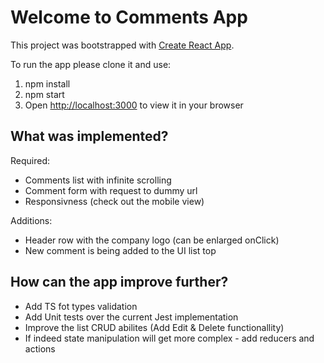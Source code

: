# Welcome to Comments App

This project was bootstrapped with [Create React App](https://github.com/facebook/create-react-app).

To run the app please clone it and use:
1. npm install
2. npm start
3. Open [http://localhost:3000](http://localhost:3000) to view it in your browser

## What was implemented?

Required:
- Comments list with infinite scrolling
- Comment form with request to dummy url
- Responsivness (check out the mobile view)

Additions:
- Header row with the company logo (can be enlarged onClick)
- New comment is being added to the UI list top 

## How can the app improve further?

- Add TS fot types validation
- Add Unit tests over the current Jest implementation
- Improve the list CRUD abilites (Add Edit & Delete functionallity)
- If indeed state manipulation will get more complex - add reducers and actions

